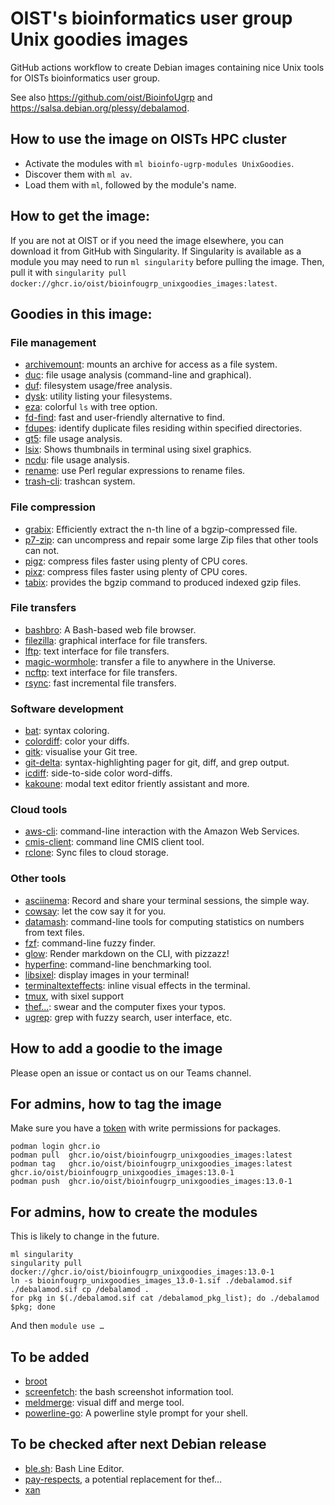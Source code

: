 OIST's bioinformatics user group Unix goodies images
====================================================

GitHub actions workflow to create Debian images containing nice Unix tools for
OISTs bioinformatics user group.

See also <https://github.com/oist/BioinfoUgrp> and
<https://salsa.debian.org/plessy/debalamod>.

## How to use the image on OISTs HPC cluster

 - Activate the modules with `ml bioinfo-ugrp-modules UnixGoodies`.
 - Discover them with `ml av`.
 - Load them with `ml`, followed by the module's name.  

## How to get the image:

If you are not at OIST or if you need the image elsewhere, you can download
it from GitHub with Singularity.  If Singularity is available as a module you
may need to run `ml singularity` before pulling the image.  Then, pull it with
`singularity pull docker://ghcr.io/oist/bioinfougrp_unixgoodies_images:latest`.

## Goodies in this image:

### File management

 - [archivemount](https://github.com/cybernoid/archivemount): mounts an archive for access as a file system.
 - [duc](https://duc.zevv.nl/): file usage analysis (command-line and graphical).
 - [duf](https://github.com/muesli/duf): filesystem usage/free analysis.
 - [dysk](https://github.com/Canop/dysk): utility listing your filesystems.
 - [eza](https://eza.rocks/): colorful `ls` with tree option.
 - [fd-find](https://github.com/sharkdp/fd): fast and user-friendly alternative to find.
 - [fdupes](https://github.com/adrianlopezroche/fdupes): identify duplicate files residing within specified directories.
 - [gt5](https://gt5.sourceforge.net/): file usage analysis.
 - [lsix](https://github.com/hackerb9/lsix): Shows thumbnails in terminal using sixel graphics.
 - [ncdu](https://dev.yorhel.nl/ncdu): file usage analysis.
 - [rename](https://metacpan.org/dist/File-Rename): use Perl regular expressions to rename files.
 - [trash-cli](https://github.com/andreafrancia/trash-cli): trashcan system.

### File compression

 - [grabix](https://github.com/arq5x/grabix): Efficiently extract the n-th line of a bgzip-compressed file.
 - [p7-zip](https://sourceforge.net/projects/p7zip/): can uncompress and repair some large Zip files that other tools can not.
 - [pigz](http://zlib.net/pigz/): compress files faster using plenty of CPU cores.
 - [pixz](https://github.com/vasi/pixz): compress files faster using plenty of CPU cores.
 - [tabix](https://github.com/samtools/htslib): provides the bgzip command to produced indexed gzip files.

### File transfers

 - [bashbro](https://github.com/victrixsoft/bashbro): A Bash-based web file browser.
 - [filezilla](https://filezilla-project.org/): graphical interface for file transfers.
 - [lftp](https://lftp.yar.ru/): text interface for file transfers.
 - [magic-wormhole](https://github.com/magic-wormhole/magic-wormhole): transfer a file to anywhere in the Universe.
 - [ncftp](http://www.ncftpd.com/ncftp/): text interface for file transfers.
 - [rsync](https://rsync.samba.org/): fast incremental file transfers.

### Software development

 - [bat](https://github.com/sharkdp/bat): syntax coloring.
 - [colordiff](https://www.colordiff.org/): color your diffs.
 - [gitk](https://git-scm.com/docs/gitk): visualise your Git tree.
 - [git-delta](https://github.com/dandavison/delta): syntax-highlighting pager for git, diff, and grep output.
 - [icdiff](https://www.jefftk.com/icdiff): side-to-side color word-diffs.
 - [kakoune](http://kakoune.org/): modal text editor friently assistant and more.

### Cloud tools

 - [aws-cli](https://github.com/aws/aws-cli): command-line interaction with the Amazon Web Services.
 - [cmis-client](https://github.com/tdf/libcmis): command line CMIS client tool.
 - [rclone](https://rclone.org/): Sync files to cloud storage.

### Other tools

 - [asciinema](https://asciinema.org/): Record and share your terminal sessions, the simple way.
 - [cowsay](https://web.archive.org/web/20071026043648/http://www.nog.net/~tony/warez/cowsay.shtml): let the cow say it for you.
 - [datamash](https://www.gnu.org/software/datamash/): command-line tools for computing statistics on numbers from text files.
 - [fzf](https://junegunn.github.io/fzf/): command-line fuzzy finder.
 - [glow](https://github.com/charmbracelet/glow): Render markdown on the CLI, with pizzazz!
 - [hyperfine](https://github.com/sharkdp/hyperfine): command-line benchmarking tool.
 - [libsixel](https://saitoha.github.io/libsixel/): display images in your terminal!
 - [terminaltexteffects](https://chrisbuilds.github.io/terminaltexteffects/appguide/): inline visual effects in the terminal.
 - [tmux](https://github.com/tmux/tmux/), with sixel support
 - [thef...](https://github.com/nvbn/thefuck): swear and the computer fixes your typos.
 - [ugrep](https://ugrep.com/): grep with fuzzy search, user interface, etc.

## How to add a goodie to the image

Please open an issue or contact us on our Teams channel.

## For admins, how to tag the image

Make sure you have a
[token](https://docs.github.com/en/authentication/keeping-your-account-and-data-secure/creating-a-personal-access-token)
with write permissions for packages.

```
podman login ghcr.io
podman pull  ghcr.io/oist/bioinfougrp_unixgoodies_images:latest
podman tag   ghcr.io/oist/bioinfougrp_unixgoodies_images:latest ghcr.io/oist/bioinfougrp_unixgoodies_images:13.0-1
podman push  ghcr.io/oist/bioinfougrp_unixgoodies_images:13.0-1
```

## For admins, how to create the modules

This is likely to change in the future.

```
ml singularity
singularity pull docker://ghcr.io/oist/bioinfougrp_unixgoodies_images:13.0-1
ln -s bioinfougrp_unixgoodies_images_13.0-1.sif ./debalamod.sif
./debalamod.sif cp /debalamod .
for pkg in $(./debalamod.sif cat /debalamod_pkg_list); do ./debalamod $pkg; done
```

And then `module use …`

## To be added

 - [broot](https://dystroy.org/broot/)
 - [screenfetch](https://github.com/KittyKatt/screenFetch): the bash screenshot information tool.
 - [meldmerge](https://meldmerge.org/): visual diff and merge tool.
 - [powerline-go](https://github.com/justjanne/powerline-go): A powerline style prompt for your shell.

## To be checked after next Debian release

 - [ble.sh](https://github.com/akinomyoga/ble.sh): Bash Line Editor.
 - [pay-respects](https://github.com/iffse/pay-respects), a potential replacement for thef…
 - [xan](https://github.com/medialab/xan)
